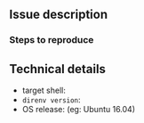 ## Issue description

### Steps to reproduce

## Technical details

<!-- to better help you, please provide the following information: -->

* target shell:
* `direnv version`:
* OS release: (eg: Ubuntu 16.04)
